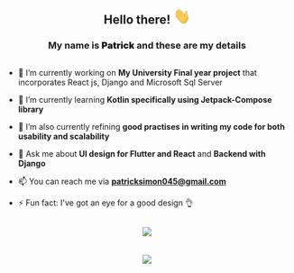 <div align="center">
<h2> Hello there! <img src="https://github.com/ABSphreak/ABSphreak/blob/master/gifs/Hi.gif" width="30px"></h2>
</div>

<!-- <h2 width="30px" height="50px"></h2> -->

<div align="center">
  <h3> My name is <span style="font-weight:900;">Patrick</span> and these are my details </h3>
</div>

<h2 width="30px" height="50px"></h2>


- 🔭 I’m currently working on **My University Final year project** that incorporates React js, Django and Microsoft Sql Server

- 🌱 I’m currently learning **Kotlin specifically using Jetpack-Compose library**

- 🌱 I’m also currently refining **good practises in writing my code for both usability and scalability**

- 💬 Ask me about **UI design for Flutter and React** and  **Backend with Django**

- 📫 You can reach me via **patricksimon045@gmail.com**

- ⚡ Fun fact: I've got an eye for a good design 👌

<h2 width="30px" height="50px"></h2>

<div align="center">
  <img src='https://github-readme-stats.vercel.app/api?username=patrick-simon045&show_icons=true&theme=radical'/>
</div>

<h2 width="30px" height="50px"></h2>

<div align="center">
  <img src='https://github-readme-stats.vercel.app/api/top-langs/?username=patrick-simon045&layout=compact'/>
</div>


<!--
**patrick-simon045/patrick-simon045** is a ✨ _special_ ✨ repository because its `README.md` (this file) appears on your GitHub profile.

Here are some ideas to get you started:

- 🔭 I’m currently working on ...
- 🌱 I’m currently learning ...
- 👯 I’m looking to collaborate on ...
- 🤔 I’m looking for help with ...
- 💬 Ask me about ...
- 📫 How to reach me: ...
- 😄 Pronouns: ...
- ⚡ Fun fact: ...
-->


